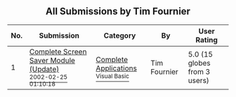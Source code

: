 ﻿<div align="center">

## All Submissions by Tim Fournier

</div>

No.  | Submission | Category | By   | User Rating
---- | ---------- | -------- | ---- | -----------
1 | [Complete Screen Saver Module \(Update\)<br /><sup>2002-02-25 01:10:18</sup>](https://github.com/Planet-Source-Code/tim-fournier-complete-screen-saver-module-update__1-14516) | [Complete Applications<br /><sup>Visual Basic</sup>](../ByCategory/complete-applications__1-27.md) | Tim Fournier | 5.0 (15 globes from 3 users)

